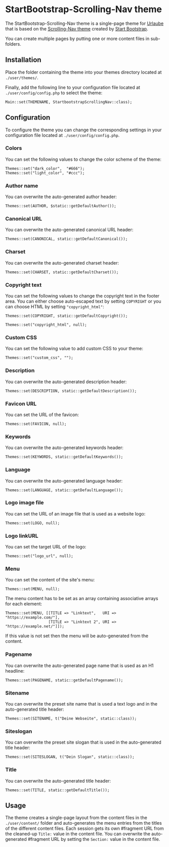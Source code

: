 # StartBootstrap-Scrolling-Nav theme
The StartBootstrap-Scrolling-Nav theme is a single-page theme for [Urlaube](https://github.com/urlaube/urlaube) that is based on the [Scrolling-Nav theme](https://github.com/BlackrockDigital/startbootstrap-scrolling-nav/tree/v3.3.7) created by [Start Bootstrap](https://startbootstrap.com/).

You can create multiple pages by putting one or more content files in sub-folders.

## Installation
Place the folder containing the theme into your themes directory located at `./user/themes/`.

Finally, add the following line to your configuration file located at `./user/config/config.php` to select the theme:
```
Main::set(THEMENAME, StartbootstrapScrollingNav::class);
```

## Configuration
To configure the theme you can change the corresponding settings in your configuration file located at `./user/config/config.php`.

### Colors
You can set the following values to change the color scheme of the theme:
```
Themes::set("dark_color",  "#666");
Themes::set("light_color", "#ccc");
```

### Author name
You can overwrite the auto-generated author header:
```
Themes::set(AUTHOR, $static::getDefaultAuthor());
```

### Canonical URL
You can overwrite the auto-generated canonical URL header:
```
Themes::set(CANONICAL, static::getDefaultCanonical());
```

### Charset
You can overwrite the auto-generated charset header:
```
Themes::set(CHARSET, static::getDefaultCharset());
```

### Copyright text
You can set the following values to change the copyright text in the footer area. You can either choose auto-escaped text by setting `COPYRIGHT` or you can choose HTML by setting `"copyright_html"`:
```
Themes::set(COPYRIGHT, static::getDefaultCopyright());
```
```
Themes::set("copyright_html", null);
```

### Custom CSS
You can set the following value to add custom CSS to your theme:
```
Themes::set("custom_css", "");
```

### Description
You can overwrite the auto-generated description header:
```
Themes::set(DESCRIPTION, static::getDefaultDescription());
```

### Favicon URL
You can set the URL of the favicon:
```
Themes::set(FAVICON, null);
```

### Keywords
You can overwrite the auto-generated keywords header:
```
Themes::set(KEYWORDS, static::getDefaultKeywords());
```

### Language
You can overwrite the auto-generated language header:
```
Themes::set(LANGUAGE, static::getDefaultLanguage());
```

### Logo image file
You can set the URL of an image file that is used as a website logo:
```
Themes::set(LOGO, null);
```

### Logo linkURL
You can set the target URL of the logo:
```
Themes::set("logo_url", null);
```

### Menu
You can set the content of the site's menu:
```
Themes::set(MENU, null);
```

The menu content has to be set as an array containing associative arrays for each element:
```
Themes::set(MENU, [[TITLE => "Linktext",   URI => "https://example.com/"],
                   [TITLE => "Linktext 2", URI => "https://example.net/"]]);
```

If this value is not set then the menu will be auto-generated from the content.

### Pagename
You can overwrite the auto-generated page name that is used as an H1 headline:
```
Themes::set(PAGENAME, static::getDefaultPagename());
```

### Sitename
You can overwrite the preset site name that is used a text logo and in the auto-generated title header:
```
Themes::set(SITENAME, t("Deine Webseite", static::class));
```

### Siteslogan
You can overwrite the preset site slogan that is used in the auto-generated title header:
```
Themes::set(SITESLOGAN, t("Dein Slogan", static::class));
```

### Title
You can overwrite the auto-generated title header:
```
Themes::set(TITLE, static::getDefaultTitle());
```

## Usage

The theme creates a single-page layout from the content files in the `./user/content/` folder and auto-generates the menu entries from the titles of the different content files. Each session gets its own #fragment URL from the cleaned-up `Title:` value in the content file. You can overwrite the auto-generated #fragment URL by setting the `Section:` value in the content file.

